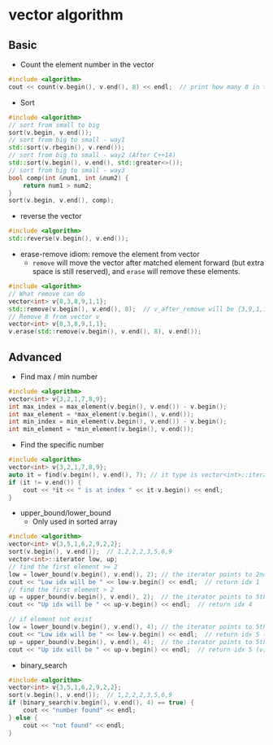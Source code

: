 # vector algorithm

## Basic

* Count the element number in the vector
```c++
#include <algorithm>
cout << count(v.begin(), v.end(), 8) << endl;  // print how many 8 in the vector v
```

* Sort
```c++
#include <algorithm>
// sort from small to big
sort(v.begin, v.end());
// sort from big to small - way1
std::sort(v.rbegin(), v.rend());
// sort from big to small - way2 (After C++14)
std::sort(v.begin(), v.end(), std::greater<>());
// sort from big to small - way3
bool comp(int &num1, int &num2) {
    return num1 > num2;
}
sort(v.begin, v.end(), comp);
```

* reverse the vector
```cpp
#include <algorithm>
std::reverse(v.begin(), v.end());
```

* erase-remove idiom: remove the element from vector
  - `remove` will move the vector after matched element forward (but extra space is still reserved), and `erase` will remove these elements.
```cpp
#include <algorithm>
// What remove can do
vector<int> v{8,3,8,9,1,1};
std::remove(v.begin(), v.end(), 8);  // v_after_remove will be {3,9,1,1,1,1} (The last 2 elements are reserved)
// Remove 8 from vector v
vector<int> v{8,3,8,9,1,1};
v.erase(std::remove(v.begin(), v.end(), 8), v.end());
```

## Advanced

* Find max / min number
```c++
#include <algorithm>
vector<int> v{3,2,1,7,8,9};
int max_index = max_element(v.begin(), v.end()) - v.begin();
int max_element = *max_element(v.begin(), v.end());
int min_index = min_element(v.begin(), v.end()) - v.begin();
int min_element = *min_element(v.begin(), v.end());
```

* Find the specific number
```c++
#include <algorithm>
vector<int> v{3,2,1,7,8,9};
auto it = find(v.begin(), v.end(), 7); // it type is vector<int>::iterator
if (it != v.end()) {
    cout << *it << " is at index " << it-v.begin() << endl;
}
```

* upper_bound/lower_bound
  - Only used in sorted array
```c++
#include <algorithm>
vector<int> v{3,5,1,6,2,9,2,2};
sort(v.begin(), v.end());  // 1,2,2,2,3,5,6,9
vector<int>::iterator low, up;
// find the first element >= 2
low = lower_bound(v.begin(), v.end(), 2); // the iterator points to 2nd element
cout << "Low idx will be " << low-v.begin() << endl;  // return idx 1
// find the first element > 2
up = upper_bound(v.begin(), v.end(), 2);  // the iterator points to 5th element
cout << "Up idx will be " << up-v.begin() << endl;  // return idx 4

// if element not exist
low = lower_bound(v.begin(), v.end(), 4); // the iterator points to 5th element
cout << "Low idx will be " << low-v.begin() << endl;  // return idx 5 (v[5] = 5 >= 4)
up = upper_bound(v.begin(), v.end(), 4);  // the iterator points to 5th element
cout << "Up idx will be " << up-v.begin() << endl;  // return idx 5 (v[5] = 5 > 4)
```

* binary_search
```c++
#include <algorithm>
vector<int> v{3,5,1,6,2,9,2,2};
sort(v.begin(), v.end());  // 1,2,2,2,3,5,6,9
if (binary_search(v.begin(), v.end(), 4) == true) {
    cout << "number found" << endl;
} else {
    cout << "not found" << endl;
}
```

